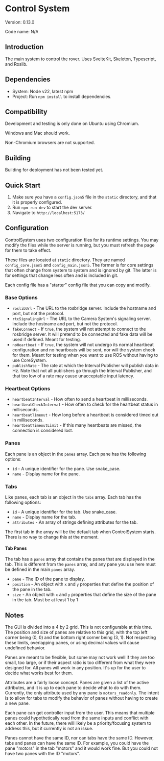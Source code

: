 # Control System

Version: 0.13.0

Code name: N/A

## Introduction

The main system to control the rover. Uses SvelteKit, Skeleton, Typescript, and Roslib.

## Dependencies

- System: Node v22, latest npm
- Project: Run `npm install` to install dependencies.

## Compatibility

Development and testing is only done on Ubuntu using Chromium.

Windows and Mac should work.

Non-Chromium browsers are not supported.

## Building

Building for deployment has not been tested yet.

## Quick Start

1. Make sure you have a `config.json5` file in the `static` directory, and that it is properly configured.
2. Run `npm run dev` to start the dev server.
3. Navigate to `http://localhost:5173/`

## Configuration

ControlSystem uses two configuration files for its runtime settings. You may modify the files while the server is running, but you must refresh the page for them to take effect.

These files are located at `static` directory. They are named `config_core.json5` and `config_main.json5`. The former is for core settings that often change from system to system and is ignored by git. The latter is for settings that change less often and is included in git.

Each config file has a "starter" config file that you can copy and modify.

### Base Options

- `roslibUrl` - The URL to the rosbridge server. Include the hostname and port, but not the protocol.
- `rtcSignalingUrl` - The URL to the Camera System's signaling server. Include the hostname and port, but not the protocol.
- `fakeConnect` - If `true`, the system will not attempt to connect to the rosbridge server. It will pretend to be connected and fake data will be used if defined. Meant for testing.
- `noHeartbeat` - If `true`, the system will not undergo its normal heartbeat configuration and no heartbeats will be sent, nor will the system check for them. Meant for testing when you want to use ROS without having to use CoreSystem.
- `publishRate` - The rate at which the Interval Publisher will publish data in Hz. Note that not all publishers go through the Interval Publisher, and that too low of a rate may cause unacceptable input latency.

### Heartbeat Options

- `heartbeatInterval` - How often to send a heartbeat in milliseconds.
- `heartbeatCheckInterval` - How often to check for the heartbeat status in milliseconds.
- `heartbeatTimeout` - How long before a heartbeat is considered timed out in milliseconds.
- `heartbeatTimeoutLimit` - If this many heartbeats are missed, the connection is considered lost.

### Panes

Each pane is an object in the `panes` array. Each pane has the following options:

- `id` - A unique identifier for the pane. Use snake_case.
- `name` - Display name for the pane.

### Tabs

Like panes, each tab is an object in the `tabs` array. Each tab has the following options:

- `id` - A unique identifier for the tab. Use snake_case.
- `name` - Display name for the tab.
- `attributes` - An array of strings defining attributes for the tab.

The first tab in the array will be the default tab when ControlSystem starts. There is no way to change this at the moment.

#### Tab Panes

The tab has a `panes` array that contains the panes that are displayed in the tab. This is different from the `panes` array, and any pane you use here must be defined in the main `panes` array.

- `pane` - The ID of the pane to display.
- `position` - An object with `x` and `y` properties that define the position of the pane in the tab.
- `size` - An object with `x` and `y` properties that define the size of the pane in the tab. Must be at least 1 by 1

## Notes

The GUI is divided into a 4 by 2 grid. This is not configurable at this time. The position and size of panes are relative to this grid, with the top left corner being (0, 0) and the bottom right corner being (3, 1). Not respecting these limits, overlapping panes, or using decimal values will cause undefined behavior.

Panes are meant to be flexible, but some may not work well if they are too small, too large, or if their aspect ratio is too different from what they were designed for. All panes will work in any position. It's up for the user to decide what works best for them.

Attributes are a fairly loose concept. Panes are given a list of the active attributes, and it is up to each pane to decide what to do with them. Currently, the only attribute used by any pane is `motors_readonly`. The intent is to allow for tabs to modify the behavior of panes without having to create a new pane.

Each pane can get controller input from the user. This means that multiple panes could hypothetically read from the same inputs and conflict with each other. In the future, there will likely be a priority/focusing system to address this, but it currently is not an issue.

Panes cannot have the same ID, nor can tabs have the same ID. However, tabs and panes can have the same ID. For example, you could have the pane "motors" in the tab "motors" and it would work fine. But you could not have two panes with the ID "motors".
